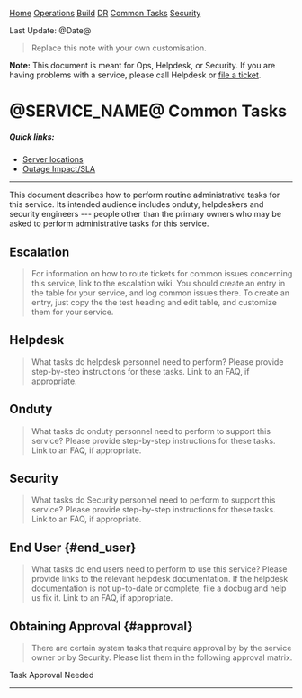 [Home](index.md) [Operations](operations.md) [Build](build.md) [DR](disaster_recovery.md) [Common Tasks](common_tasks.md) [Security](security.md)

Last Update: @Date@

> Replace this note with your own customisation.

**Note:** This document is meant for Ops, Helpdesk, or Security. If you are
having problems with a service, please call Helpdesk or
[file a ticket](@TICKET_URL@).

@SERVICE_NAME@ Common Tasks
===============================

##### Quick links:

-   [Server locations](oeprations.md#servers_hardware)
-   [Outage Impact/SLA](index.md#outageimpact)


------------------------------------------------------------------------

This document describes how to perform routine administrative tasks for this
service. Its intended audience includes onduty, helpdeskers and security
engineers --- people other than the primary owners who may be asked to perform
administrative tasks for this service.

Escalation
----------

> For information on how to route tickets for common issues concerning
> this service, link to the escalation wiki. You should create an entry in
> the table for your service, and log common issues there. To create an
> entry, just copy the the test heading and edit table, and customize them
> for your service.

Helpdesk
--------

> What tasks do helpdesk personnel need to perform? Please provide
> step-by-step instructions for these tasks. Link to an FAQ, if
> appropriate.

Onduty
------

> What tasks do onduty personnel need to perform to support this service?
> Please provide step-by-step instructions for these tasks. Link to an
> FAQ, if appropriate.

## Security

> What tasks do Security personnel need to perform to support this service?
> Please provide step-by-step instructions for these tasks. Link to an FAQ, if
> appropriate.

End User {#end_user}
--------

> What tasks do end users need to perform to use this service? Please
> provide links to the relevant helpdesk documentation. If the helpdesk
> documentation is not up-to-date or complete, file a docbug and help us
> fix it. Link to an FAQ, if appropriate.

Obtaining Approval {#approval}
------------------

> There are certain system tasks that require approval by by the service owner
> or by Security. Please list them in the following approval matrix.

  Task   Approval Needed
  ------ -----------------
          

